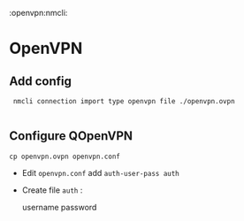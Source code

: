 :openvpn:nmcli:
# OpenVPN

## Add config

```
 nmcli connection import type openvpn file ./openvpn.ovpn
 
```

## Configure QOpenVPN

    cp openvpn.ovpn openvpn.conf

*   Edit `openvpn.conf` add `auth-user-pass auth`
*   Create file `auth` :

    username
    password
